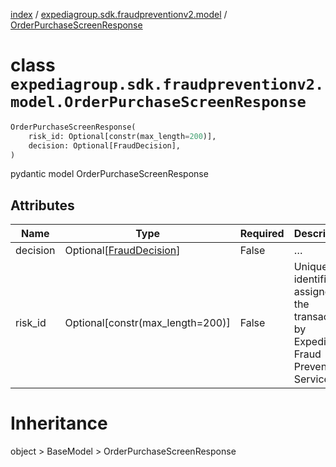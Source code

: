 [index](index.md) /
[expediagroup.sdk.fraudpreventionv2.model](expediagroup.sdk.fraudpreventionv2.model.md)
/ [OrderPurchaseScreenResponse](OrderPurchaseScreenResponse.md)

# class `expediagroup.sdk.fraudpreventionv2.model.OrderPurchaseScreenResponse`

```python
OrderPurchaseScreenResponse(
    risk_id: Optional[constr(max_length=200)],
    decision: Optional[FraudDecision],
)
```

pydantic model OrderPurchaseScreenResponse

## Attributes

| Name     | Type                                          | Required | Description                                                                          |
| -------- | --------------------------------------------- | -------- | ------------------------------------------------------------------------------------ |
| decision | Optional\[[FraudDecision](FraudDecision.md)\] | False    | …                                                                                    |
| risk_id  | Optional\[constr(max_length=200)\]            | False    | Unique identifier assigned to the transaction by Expedia’s Fraud Prevention Service. |

# Inheritance

object > BaseModel > OrderPurchaseScreenResponse
